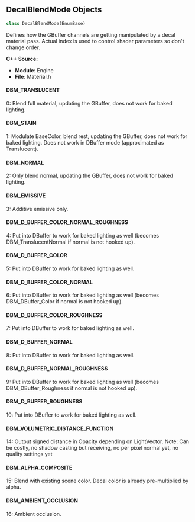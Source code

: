 ## DecalBlendMode Objects

```python
class DecalBlendMode(EnumBase)
```

Defines how the GBuffer channels are getting manipulated by a decal material pass. Actual index is used to control shader parameters so don't change order.

**C++ Source:**

- **Module**: Engine
- **File**: Material.h

<a id="unreal.DecalBlendMode.DBM_TRANSLUCENT"></a>

#### DBM_TRANSLUCENT

0: Blend full material, updating the GBuffer, does not work for baked lighting.

<a id="unreal.DecalBlendMode.DBM_STAIN"></a>

#### DBM_STAIN

1: Modulate BaseColor, blend rest, updating the GBuffer, does not work for baked lighting. Does not work in DBuffer mode (approximated as Translucent).

<a id="unreal.DecalBlendMode.DBM_NORMAL"></a>

#### DBM_NORMAL

2: Only blend normal, updating the GBuffer, does not work for baked lighting.

<a id="unreal.DecalBlendMode.DBM_EMISSIVE"></a>

#### DBM_EMISSIVE

3: Additive emissive only.

<a id="unreal.DecalBlendMode.DBM_D_BUFFER_COLOR_NORMAL_ROUGHNESS"></a>

#### DBM_D_BUFFER_COLOR_NORMAL_ROUGHNESS

4: Put into DBuffer to work for baked lighting as well (becomes DBM_TranslucentNormal if normal is not hooked up).

<a id="unreal.DecalBlendMode.DBM_D_BUFFER_COLOR"></a>

#### DBM_D_BUFFER_COLOR

5: Put into DBuffer to work for baked lighting as well.

<a id="unreal.DecalBlendMode.DBM_D_BUFFER_COLOR_NORMAL"></a>

#### DBM_D_BUFFER_COLOR_NORMAL

6: Put into DBuffer to work for baked lighting as well (becomes DBM_DBuffer_Color if normal is not hooked up).

<a id="unreal.DecalBlendMode.DBM_D_BUFFER_COLOR_ROUGHNESS"></a>

#### DBM_D_BUFFER_COLOR_ROUGHNESS

7: Put into DBuffer to work for baked lighting as well.

<a id="unreal.DecalBlendMode.DBM_D_BUFFER_NORMAL"></a>

#### DBM_D_BUFFER_NORMAL

8: Put into DBuffer to work for baked lighting as well.

<a id="unreal.DecalBlendMode.DBM_D_BUFFER_NORMAL_ROUGHNESS"></a>

#### DBM_D_BUFFER_NORMAL_ROUGHNESS

9: Put into DBuffer to work for baked lighting as well (becomes DBM_DBuffer_Roughness if normal is not hooked up).

<a id="unreal.DecalBlendMode.DBM_D_BUFFER_ROUGHNESS"></a>

#### DBM_D_BUFFER_ROUGHNESS

10: Put into DBuffer to work for baked lighting as well.

<a id="unreal.DecalBlendMode.DBM_VOLUMETRIC_DISTANCE_FUNCTION"></a>

#### DBM_VOLUMETRIC_DISTANCE_FUNCTION

14: Output signed distance in Opacity depending on LightVector. Note: Can be costly, no shadow casting but receiving, no per pixel normal yet, no quality settings yet

<a id="unreal.DecalBlendMode.DBM_ALPHA_COMPOSITE"></a>

#### DBM_ALPHA_COMPOSITE

15: Blend with existing scene color. Decal color is already pre-multiplied by alpha.

<a id="unreal.DecalBlendMode.DBM_AMBIENT_OCCLUSION"></a>

#### DBM_AMBIENT_OCCLUSION

16: Ambient occlusion.

<a id="unreal.MaterialDecalResponse"></a>